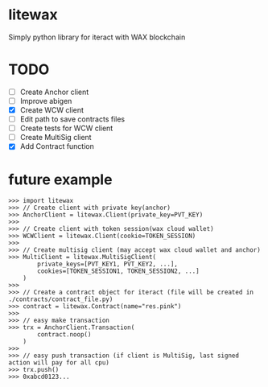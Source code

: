 # litewax
Simply python library for iteract with WAX blockchain

# TODO
- [ ] Create Anchor client
- [ ] Improve abigen
- [x] Create WCW client
- [ ] Edit path to save contracts files
- [ ] Create tests for WCW client
- [ ] Create MultiSig client
- [x] Add Contract function

# future example
```
>>> import litewax
>>> // Create client with private key(anchor)
>>> AnchorClient = litewax.Client(private_key=PVT_KEY)
>>>
>>> // Create client with token session(wax cloud wallet)
>>> WCWClient = litewax.Client(cookie=TOKEN_SESSION)
>>> 
>>> // Create multisig client (may accept wax cloud wallet and anchor)
>>> MultiClient = litewax.MultiSigClient(
        private_keys=[PVT_KEY1, PVT_KEY2, ...], 
        cookies=[TOKEN_SESSION1, TOKEN_SESSION2, ...]
    )
>>>
>>> // Create a contract object for iteract (file will be created in ./contracts/contract_file.py)
>>> contract = litewax.Contract(name="res.pink")
>>>
>>> // easy make transaction
>>> trx = AnchorClient.Transaction(
        contract.noop()
    )
>>> 
>>> // easy push transaction (if client is MultiSig, last signed action will pay for all cpu)
>>> trx.push()
>>> 0xabcd0123...
```